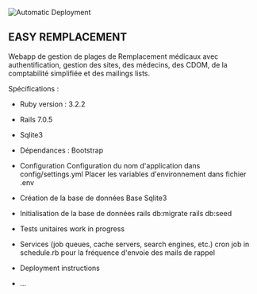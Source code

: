 ![Automatic Deployment](https://github.com/owavreille/EasyRemplacement/actions/workflows/rubyonrails.yml/badge.svg)

## EASY REMPLACEMENT ##

Webapp de gestion de plages de Remplacement médicaux avec authentification, gestion des sites, des médecins, des CDOM, de la comptabilité simplifiée et des mailings lists.

Spécifications :
* Ruby version : 3.2.2
* Rails 7.0.5
* Sqlite3

* Dépendances :
Bootstrap

* Configuration
Configuration du nom d'application dans config/settings.yml
Placer les variables d'environnement dans fichier .env

* Création de la base de données
Base Sqlite3

* Initialisation de la base de données
rails db:migrate
rails db:seed

* Tests unitaires
work in progress

* Services (job queues, cache servers, search engines, etc.)
cron job in schedule.rb pour la fréquence d'envoie des mails de rappel

* Deployment instructions

* ...
